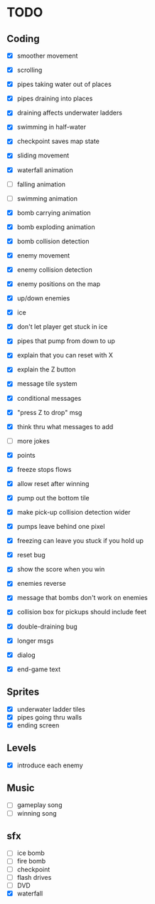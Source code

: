 # TODO

## Coding

* [X] smoother movement

* [X] scrolling
* [X] pipes taking water out of places
* [X] pipes draining into places
* [X] draining affects underwater ladders

* [X] swimming in half-water
* [X] checkpoint saves map state

* [X] sliding movement
* [X] waterfall animation
* [ ] falling animation
* [ ] swimming animation

* [X] bomb carrying animation
* [X] bomb exploding animation
* [X] bomb collision detection

* [X] enemy movement
* [X] enemy collision detection
* [X] enemy positions on the map
* [X] up/down enemies

* [X] ice
* [X] don't let player get stuck in ice
* [X] pipes that pump from down to up

* [X] explain that you can reset with X
* [X] explain the Z button

* [X] message tile system
* [X] conditional messages
* [X] "press Z to drop" msg
* [X] think thru what messages to add
* [ ] more jokes

* [X] points

* [X] freeze stops flows
* [X] allow reset after winning
* [X] pump out the bottom tile
* [X] make pick-up collision detection wider
* [X] pumps leave behind one pixel
* [X] freezing can leave you stuck if you hold up

* [X] reset bug
* [X] show the score when you win
* [X] enemies reverse
* [X] message that bombs don't work on enemies
* [X] collision box for pickups should include feet

* [X] double-draining bug
* [X] longer msgs
* [X] dialog

* [X] end-game text

## Sprites

* [X] underwater ladder tiles
* [X] pipes going thru walls
* [X] ending screen

## Levels

* [X] introduce each enemy

## Music

* [ ] gameplay song
* [ ] winning song

## sfx

* [ ] ice bomb
* [ ] fire bomb
* [ ] checkpoint
* [ ] flash drives
* [ ] DVD
* [X] waterfall
